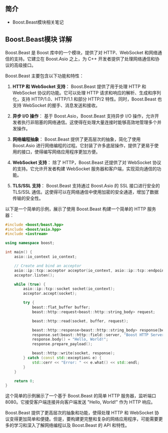 ## 简介

+ Boost.Beast模块相关笔记

## Boost.Beast模块 详解

Boost.Beast 是 Boost 库中的一个模块，提供了对 HTTP、WebSocket 和网络通信的支持。它建立在 Boost.Asio 之上，为 C++ 开发者提供了处理网络通信和协议的高级接口。

Boost.Beast 主要包含以下功能和特性：

1. **HTTP 和 WebSocket 支持**：
   Boost.Beast 提供了用于处理 HTTP 和 WebSocket 协议的功能。它可以处理 HTTP 请求和响应的解析、生成和序列化，支持 HTTP/1.0、HTTP/1.1 和部分 HTTP/2 特性。同时，Boost.Beast 也支持 WebSocket 的握手、消息发送和接收。

2. **异步 I/O 操作**：
   基于 Boost.Asio，Boost.Beast 支持异步 I/O 操作，允许开发者执行非阻塞的网络通信。这使得在处理大量连接时能够高效地管理多个并发操作。

3. **网络编程抽象**：
   Boost.Beast 提供了更高层次的抽象，简化了使用 Boost.Asio 进行网络编程的过程。它封装了许多底层操作，提供了更易于使用的接口，使得编写网络应用程序更加方便。

4. **WebSocket 支持**：
   除了 HTTP，Boost.Beast 还提供了对 WebSocket 协议的支持。它允许开发者构建 WebSocket 服务器和客户端，实现双向通信的功能。

5. **TLS/SSL 支持**：
   Boost.Beast 支持通过 Boost.Asio 的 SSL 接口进行安全的 TLS/SSL 通信。这使得可以在网络通信中使用加密的安全通道，增加了数据传输的安全性。

以下是一个简单的示例，展示了使用 Boost.Beast 构建一个简单的 HTTP 服务器：

```cpp
#include <boost/beast.hpp>
#include <boost/asio.hpp>
#include <iostream>

using namespace boost;

int main() {
    asio::io_context io_context;

    // Create and bind an acceptor
    asio::ip::tcp::acceptor acceptor(io_context, asio::ip::tcp::endpoint(asio::ip::tcp::v4(), 8080));
    acceptor.listen();

    while (true) {
        asio::ip::tcp::socket socket(io_context);
        acceptor.accept(socket);

        try {
            beast::flat_buffer buffer;
            beast::http::request<beast::http::string_body> request;

            beast::http::read(socket, buffer, request);

            beast::http::response<beast::http::string_body> response{beast::http::status::ok, request.version()};
            response.set(beast::http::field::server, "Boost HTTP Server");
            response.body() = "Hello, World!";
            response.prepare_payload();

            beast::http::write(socket, response);
        } catch (const std::exception& e) {
            std::cerr << "Error: " << e.what() << std::endl;
        }
    }

    return 0;
}
```

这个简单的示例展示了一个基于 Boost.Beast 的简单 HTTP 服务器，监听端口 8080。它接受客户端连接并向客户端发送 "Hello, World!" 作为 HTTP 响应。

Boost.Beast 提供了更高层次的抽象和功能，使得处理 HTTP 和 WebSocket 协议变得更加简单和便捷。但是，要构建更完整和复杂的网络应用程序，可能需要更多的学习和深入了解网络编程以及 Boost.Beast 的 API 和特性。